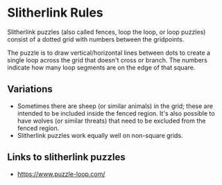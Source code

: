 # Slitherlink Rules

Slitherlink puzzles (also called fences, loop the loop, or loop puzzles) consist of a dotted grid with numbers between the gridpoints.

The puzzle is to draw vertical/horizontal lines between dots to create a single loop across the grid that doesn't cross or branch. The numbers indicate how many loop segments are on the edge of that square.

## Variations

* Sometimes there are sheep (or similar animals) in the grid; these are intended to be included inside the fenced region. It's also possible to have wolves (or similar threats) that need to be excluded from the fenced region.
* Slitherlink puzzles work equally well on non-square grids.

## Links to slitherlink puzzles

* https://www.puzzle-loop.com/
